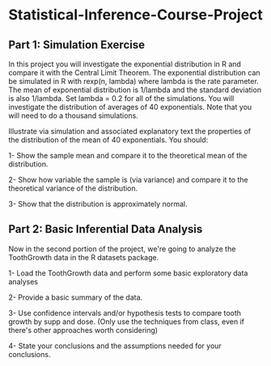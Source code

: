 # Statistical-Inference-Course-Project

## Part 1: Simulation Exercise  
In this project you will investigate the exponential distribution in R and compare it with the Central Limit Theorem. The exponential distribution can be simulated in R with rexp(n, lambda) where lambda is the rate parameter. The mean of exponential distribution is 1/lambda and the standard deviation is also 1/lambda. Set lambda = 0.2 for all of the simulations. You will investigate the distribution of averages of 40 exponentials. Note that you will need to do a thousand simulations.

Illustrate via simulation and associated explanatory text the properties of the distribution of the mean of 40 exponentials. You should:

1- Show the sample mean and compare it to the theoretical mean of the distribution.

2- Show how variable the sample is (via variance) and compare it to the theoretical variance of the distribution.

3- Show that the distribution is approximately normal.

## Part 2: Basic Inferential Data Analysis  
Now in the second portion of the project, we're going to analyze the ToothGrowth data in the R datasets package.

1- Load the ToothGrowth data and perform some basic exploratory data analyses

2- Provide a basic summary of the data.

3- Use confidence intervals and/or hypothesis tests to compare tooth growth by supp and dose. (Only use the techniques from class, even if there's other approaches worth considering)

4- State your conclusions and the assumptions needed for your conclusions.
